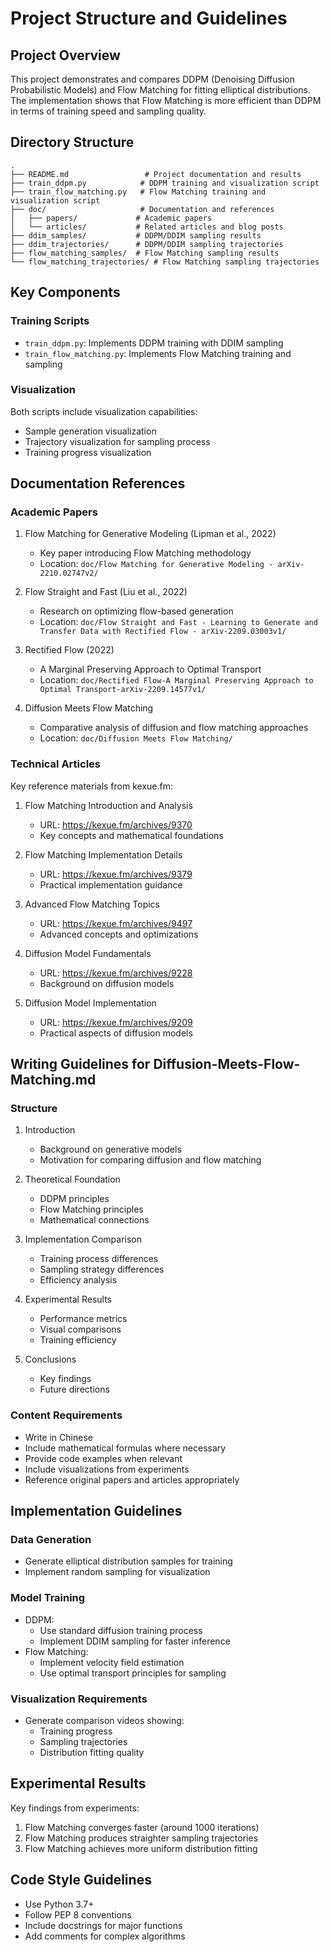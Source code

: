 # Project Structure and Guidelines

## Project Overview
This project demonstrates and compares DDPM (Denoising Diffusion Probabilistic Models) and Flow Matching for fitting elliptical distributions. The implementation shows that Flow Matching is more efficient than DDPM in terms of training speed and sampling quality.

## Directory Structure
```
.
├── README.md                 # Project documentation and results
├── train_ddpm.py            # DDPM training and visualization script
├── train_flow_matching.py   # Flow Matching training and visualization script
├── doc/                     # Documentation and references
│   ├── papers/             # Academic papers
│   └── articles/           # Related articles and blog posts
├── ddim_samples/           # DDPM/DDIM sampling results
├── ddim_trajectories/      # DDPM/DDIM sampling trajectories
├── flow_matching_samples/  # Flow Matching sampling results
└── flow_matching_trajectories/ # Flow Matching sampling trajectories
```

## Key Components

### Training Scripts
- `train_ddpm.py`: Implements DDPM training with DDIM sampling
- `train_flow_matching.py`: Implements Flow Matching training and sampling

### Visualization
Both scripts include visualization capabilities:
- Sample generation visualization
- Trajectory visualization for sampling process
- Training progress visualization

## Documentation References

### Academic Papers
1. Flow Matching for Generative Modeling (Lipman et al., 2022)
   - Key paper introducing Flow Matching methodology
   - Location: `doc/Flow Matching for Generative Modeling - arXiv-2210.02747v2/`

2. Flow Straight and Fast (Liu et al., 2022)
   - Research on optimizing flow-based generation
   - Location: `doc/Flow Straight and Fast - Learning to Generate and Transfer Data with Rectified Flow - arXiv-2209.03003v1/`

3. Rectified Flow (2022)
   - A Marginal Preserving Approach to Optimal Transport
   - Location: `doc/Rectified Flow-A Marginal Preserving Approach to Optimal Transport-arXiv-2209.14577v1/`

4. Diffusion Meets Flow Matching
   - Comparative analysis of diffusion and flow matching approaches
   - Location: `doc/Diffusion Meets Flow Matching/`

### Technical Articles
Key reference materials from kexue.fm:
1. Flow Matching Introduction and Analysis
   - URL: https://kexue.fm/archives/9370
   - Key concepts and mathematical foundations

2. Flow Matching Implementation Details
   - URL: https://kexue.fm/archives/9379
   - Practical implementation guidance

3. Advanced Flow Matching Topics
   - URL: https://kexue.fm/archives/9497
   - Advanced concepts and optimizations

4. Diffusion Model Fundamentals
   - URL: https://kexue.fm/archives/9228
   - Background on diffusion models

5. Diffusion Model Implementation
   - URL: https://kexue.fm/archives/9209
   - Practical aspects of diffusion models

## Writing Guidelines for Diffusion-Meets-Flow-Matching.md

### Structure
1. Introduction
   - Background on generative models
   - Motivation for comparing diffusion and flow matching

2. Theoretical Foundation
   - DDPM principles
   - Flow Matching principles
   - Mathematical connections

3. Implementation Comparison
   - Training process differences
   - Sampling strategy differences
   - Efficiency analysis

4. Experimental Results
   - Performance metrics
   - Visual comparisons
   - Training efficiency

5. Conclusions
   - Key findings
   - Future directions

### Content Requirements
- Write in Chinese
- Include mathematical formulas where necessary
- Provide code examples when relevant
- Include visualizations from experiments
- Reference original papers and articles appropriately

## Implementation Guidelines

### Data Generation
- Generate elliptical distribution samples for training
- Implement random sampling for visualization

### Model Training
- DDPM:
  - Use standard diffusion training process
  - Implement DDIM sampling for faster inference
- Flow Matching:
  - Implement velocity field estimation
  - Use optimal transport principles for sampling

### Visualization Requirements
- Generate comparison videos showing:
  - Training progress
  - Sampling trajectories
  - Distribution fitting quality

## Experimental Results
Key findings from experiments:
1. Flow Matching converges faster (around 1000 iterations)
2. Flow Matching produces straighter sampling trajectories
3. Flow Matching achieves more uniform distribution fitting

## Code Style Guidelines
- Use Python 3.7+
- Follow PEP 8 conventions
- Include docstrings for major functions
- Add comments for complex algorithms 